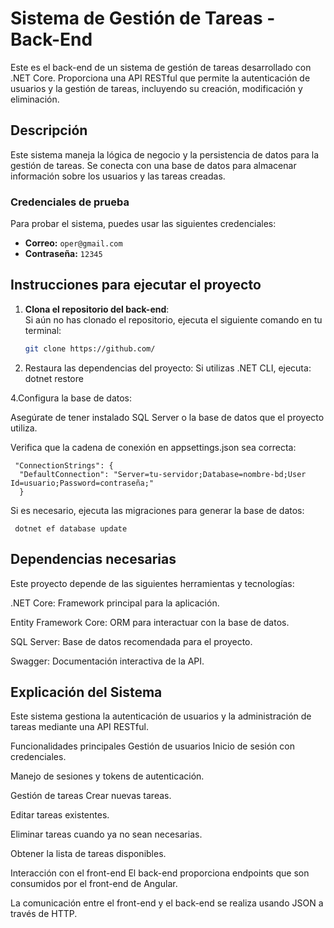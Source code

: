 # Sistema de Gestión de Tareas - Back-End

Este es el back-end de un sistema de gestión de tareas desarrollado con .NET Core. Proporciona una API RESTful que permite la autenticación de usuarios y la gestión de tareas, incluyendo su creación, modificación y eliminación.

## Descripción

Este sistema maneja la lógica de negocio y la persistencia de datos para la gestión de tareas. Se conecta con una base de datos para almacenar información sobre los usuarios y las tareas creadas. 

### **Credenciales de prueba**
Para probar el sistema, puedes usar las siguientes credenciales:

- **Correo:** `oper@gmail.com`  
- **Contraseña:** `12345`

## Instrucciones para ejecutar el proyecto

1. **Clona el repositorio del back-end**:  
   Si aún no has clonado el repositorio, ejecuta el siguiente comando en tu terminal:

   ```bash
   git clone https://github.com/

2. Restaura las dependencias del proyecto:
    Si utilizas .NET CLI, ejecuta:
    dotnet restore

4.Configura la base de datos:

  Asegúrate de tener instalado SQL Server o la base de datos que el proyecto utiliza.

  Verifica que la cadena de conexión en appsettings.json sea correcta:

     "ConnectionStrings": {
      "DefaultConnection": "Server=tu-servidor;Database=nombre-bd;User Id=usuario;Password=contraseña;"
      }

   Si es necesario, ejecuta las migraciones para generar la base de datos:

     dotnet ef database update


## Dependencias necesarias
Este proyecto depende de las siguientes herramientas y tecnologías:

.NET Core: Framework principal para la aplicación.

Entity Framework Core: ORM para interactuar con la base de datos.

SQL Server: Base de datos recomendada para el proyecto.

Swagger: Documentación interactiva de la API.

## Explicación del Sistema
Este sistema gestiona la autenticación de usuarios y la administración de tareas mediante una API RESTful.

Funcionalidades principales
Gestión de usuarios
Inicio de sesión con credenciales.

Manejo de sesiones y tokens de autenticación.

Gestión de tareas
Crear nuevas tareas.

Editar tareas existentes.

Eliminar tareas cuando ya no sean necesarias.

Obtener la lista de tareas disponibles.

Interacción con el front-end
El back-end proporciona endpoints que son consumidos por el front-end de Angular.

La comunicación entre el front-end y el back-end se realiza usando JSON a través de HTTP.

